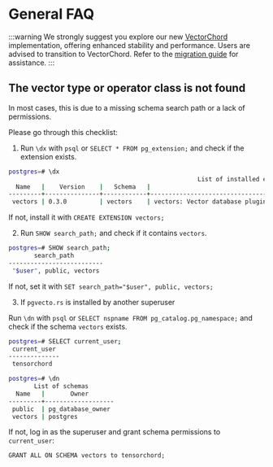 # General FAQ

:::warning
We strongly suggest you explore our new [VectorChord](https://github.com/tensorchord/VectorChord/) implementation, offering enhanced stability and performance. Users are advised to transition to VectorChord. Refer to the [migration guide](https://docs.vectorchord.ai/vectorchord/admin/migration.html) for assistance.
:::

## The vector type or operator class is not found

In most cases, this is due to a missing schema search path or a lack of permissions. 

Please go through this checklist:

1. Run `\dx` with `psql` or `SELECT * FROM pg_extension;` and check if the extension exists.

```bash
postgres=# \dx
                                                    List of installed extensions
  Name   |    Version    |   Schema   |                                         Description                                          
---------+---------------+------------+----------------------------------------------------------------------------------------------
 vectors | 0.3.0         | vectors    | vectors: Vector database plugin for Postgres, written in Rust, specifically designed for LLM
```

If not, install it with `CREATE EXTENSION vectors;`

2. Run `SHOW search_path;` and check if it contains `vectors`.

```bash
postgres=# SHOW search_path;
       search_path        
--------------------------
 "$user", public, vectors
```
If not, set it with `SET search_path="$user", public, vectors;`

3. If `pgvecto.rs` is installed by another superuser

Run `\dn` with `psql` or `SELECT nspname FROM pg_catalog.pg_namespace;` and check if the schema `vectors` exists.

```bash
postgres=# SELECT current_user;
 current_user 
--------------
 tensorchord

postgres=# \dn
       List of schemas
  Name   |       Owner       
---------+-------------------
 public  | pg_database_owner
 vectors | postgres
```

If not, log in as the superuser and grant schema permissions to `current_user`:

`GRANT ALL ON SCHEMA vectors to tensorchord;`